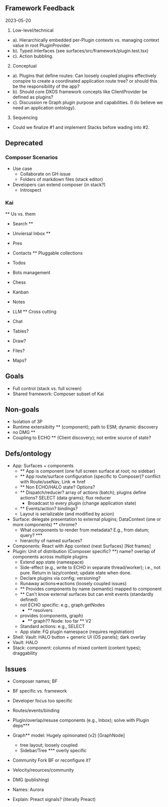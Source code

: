 ## Framework Feedback

2023-05-20

1. Low-level/technical

- a). Hierarchically embedded per-Plugin contexts vs. managing context value in root PluginProvider.
- b). Typed interfaces (see surfaces/src/framework/plugin.test.tsx)
- c). Action bubbling.

2. Conceptual

- a). Plugins that define routes: Can loosely coupled plugins effectively conspire to create a coordinated application route tree? or should this be the responsibility of the app?
- b). Should core DXOS framework concepts like ClientProvider be defined as plugins?
- c). Discussion re Graph plugin purpose and capabilities. (I do believe we need an application ontology).

3. Sequencing

- Could we finalize #1 and implement Stacks before wading into #2.





## Deprecated

### Composer Scenarios

- Use case
  - Collaborate on GH issue
  - Folders of markdown files (stack editor)
- Developers can extend composer (in stack?)
  - Introspect 

### Kai

** Us vs. them

- Search **
- Unviersal Inbox **
- Pres
- Contacts ** Pluggable collections
- Todos
- Bots management
- Chess
- Kanban
- Notes
- LLM ** Cross cutting
- Chat

- Tables?
- Draw?
- Files?
- Maps?

## Goals

- Full control (stack vs. full screen)
- Shared framework: Composer subset of Kai

## Non-goals

- Isolation of 3P
- Runtime extensibilty ** (component); path to ESM; dynamic discovery
- no DMG **
- Coupling to ECHO ** (Client discovery); not entire source of state?

## Defs/ontology

- App: Surfaces + components
  - ** App is component (one full screen surface at root; no sidebar)
  - ** App route/surface configuration (specific to Composer)? conflict with Route/useNav, Link => href
  - ** Non ECHO/HALO state? Options?
  - ** Dispatch/reducer? array of actions (batch); plugins define actions? SELECT (data grams); flux reducer
    - Broadcast to every plugin (change application state)
  - ** Events/action? bindings?
  - Layout is serializable (and modified by acion)
- Surface: delegate presentation to external plugins; DataContext (one or more components) ** chrome?
  - What components to render from metadata? E.g., from datum; query? ***
  - hierarchy of named surfaces?
- Components: React with App context (nest Surfaces) [Not frames]
- Plugin: Unit of distribution (Composer specific? **) name? overlap of components across multiple plugins
  - Extend app state (namespace)
  - Side-effect (e.g., write to ECHO in separate thread/worker); i.e., not pure. Return in lazy/context; update state when done.
  - Declare plugins via config; versioning?
  - Runaway actions=>actions (loosely coupled issues)
  - ** Provides components by name (semantic) mapped to component 
  - ** Can't know external surfaces but can emit events (standardly defined)
  - not ECHO specific: e.g., graph.getNodes
    - ** resolvers
  - provides (components, graph)
    - ** graph?? Node: too far ** V2 
  - Standard actions: e.g., SELECT
  - App state: FQ plugin namespace (requires registration)
- Shell: Vault: HALO button + generic UI (OS panels); dark overlay
- Vault: HALO
- Stack: component: columns of mixed content (content types); draggability

## Issues

- Composer names; BF
- BF specific vs. framework
- Developer focus too specific

- Routes/events/binding
- Plugin/overlap/resuse components (e.g., Inbox); solve with Plugin deps***
- Graph** model: Hugely opinionated (v2) [GraphNode]
  - tree layout; loosely coupled
  - Sidebar/Tree *** overly specific

- Community Fork BF or reconfigure it?
- Velocity/reources/community
  
- DMG (publishing)
- Names: Aurora
  
- Explain: Preact signals? (literally Preact)
